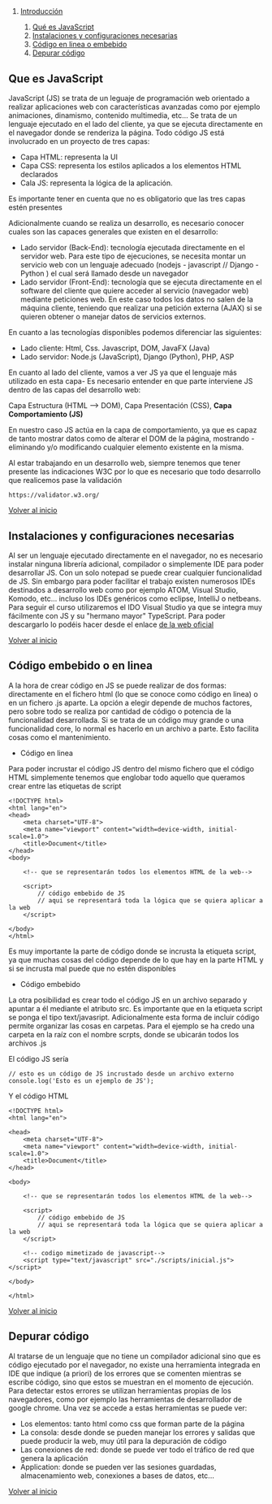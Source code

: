 ## <a name="indice"></a>

1. [Introducción](#id1)

	1. [Qué es JavaScript](#js)
	2. [Instalaciones y configuraciones necesarias](#instalacion)
	3. [Código en linea o embebido](#incrustar)
	4. [Depurar código](consola)

## Que es JavaScript <a name="js"></a>

JavaScript (JS) se trata de un leguaje de programación web orientado a realizar aplicaciones web con características avanzadas como por ejemplo animaciones, dinamismo, contenido multimedia, etc... Se trata de un lenguaje ejecutado en el lado del cliente, ya que se ejecuta directamente en el navegador donde se renderiza la página. Todo código JS está involucrado en un proyecto de tres capas: 

- Capa HTML: representa la UI
- Capa CSS: representa los estilos aplicados a los elementos HTML declarados
- Cala JS: representa la lógica de la aplicación.

Es importante tener en cuenta que no es obligatorio que las tres capas estén presentes

Adicionalmente cuando se realiza un desarrollo, es necesario conocer cuales son las capaces generales que existen en el desarrollo:

- Lado servidor (Back-End): tecnología ejecutada directamente en el servidor web. Para este tipo de ejecuciones, se necesita montar un servicio web con un lenguaje adecuado (nodejs - javascript // Django - Python ) el cual será llamado desde un navegador
- Lado servidor (Front-End): tecnología que se ejecuta directamente en el software del cliente que quiere acceder al servicio (navegador web) mediante peticiones web. En este caso todos los datos no salen de la máquina cliente, teniendo que realizar una petición externa (AJAX) si se quieren obtener o manejar datos de servicios externos. 

En cuanto a las tecnologías disponibles podemos diferenciar las siguientes:

- Lado cliente: Html, Css. Javascript, DOM, JavaFX (Java) 
- Lado servidor: Node.js (JavaScript), Django (Python), PHP, ASP 

En cuanto al lado del cliente, vamos a ver JS ya que el lenguaje más utilizado en esta capa- Es necesario entender en que parte interviene JS dentro de las capas del desarrollo web:

Capa Estructura (HTML --> DOM), Capa Presentación (CSS), **Capa Comportamiento (JS)**

En nuestro caso JS actúa en la capa de comportamiento, ya que es capaz de tanto mostrar datos como de alterar el DOM de la página, mostrando - eliminando y/o modificando cualquier elemento existente en la misma.

Al estar trabajando en un desarrollo web, siempre tenemos que tener presente las indicaciones W3C por lo que es necesario que todo desarrollo que realicemos pase la validación

````
https://validator.w3.org/
````


[Volver al inicio](#indice)

## Instalaciones y configuraciones necesarias <a name="instalacion"></a>

Al ser un lenguaje ejecutado directamente en el navegador, no es necesario instalar ninguna librería adicional, compilador o simplemente IDE para poder desarrollar JS. Con un solo notepad se puede crear cualquier funcionalidad de JS. Sin embargo para poder facilitar el trabajo existen numerosos IDEs destinados a desarrollo web como por ejemplo ATOM, Visual Studio, Komodo, etc... incluso los IDEs genéricos como eclipse, IntelliJ o netbeans. Para seguir el curso utilizaremos el IDO Visual Studio ya que se integra muy fácilmente con JS y su "hermano mayor" TypeScript. Para poder descargarlo lo podéis hacer desde el enlace [de la web oficial](https://code.visualstudio.com)

[Volver al inicio](#indice)

## Código embebido o en linea <a name="incrustar"></a>

A la hora de crear código en JS se puede realizar de dos formas: directamente en el fichero html (lo que se conoce como código en linea) o en un fichero .js aparte. La opción a elegir depende de muchos factores, pero sobre todo se realiza por cantidad de código o potencia de la funcionalidad desarrollada. Si se trata de un código muy grande o una funcionalidad core, lo normal es hacerlo en un archivo a parte. Esto facilita cosas como el mantenimiento.

- Código en linea

Para poder incrustar el código JS dentro del mismo fichero que el código HTML simplemente tenemos que englobar todo aquello que queramos crear entre las etiquetas de script

````
<!DOCTYPE html>
<html lang="en">
<head>
    <meta charset="UTF-8">
    <meta name="viewport" content="width=device-width, initial-scale=1.0">
    <title>Document</title>
</head>
<body>

    <!-- que se representarán todos los elementos HTML de la web-->

    <script>
        // código embebido de JS
        // aqui se representará toda la lógica que se quiera aplicar a la web
    </script>
    
</body>
</html>
````

Es muy importante la parte de código donde se incrusta la etiqueta script, ya que muchas cosas del código depende de lo que hay en la parte HTML y si se incrusta mal puede que no estén disponibles

- Código embebido

La otra posibilidad es crear todo el código JS en un archivo separado y apuntar a él mediante el atributo src. Es importante que en la etiqueta script se ponga el tipo text/javasript. Adicionalmente esta forma de incluir código permite organizar las cosas en carpetas. Para el ejemplo se ha credo una carpeta en la raíz con el nombre scrpts, donde se ubicarán todos los archivos .js

El código JS sería

````
// esto es un código de JS incrustado desde un archivo externo
console.log('Esto es un ejemplo de JS');
````

Y el código HTML
````
<!DOCTYPE html>
<html lang="en">

<head>
    <meta charset="UTF-8">
    <meta name="viewport" content="width=device-width, initial-scale=1.0">
    <title>Document</title>
</head>

<body>

    <!-- que se representarán todos los elementos HTML de la web-->

    <script>
        // código embebido de JS
        // aqui se representará toda la lógica que se quiera aplicar a la web
    </script>

    <!-- codigo mimetizado de javascript-->
    <script type="text/javascript" src="./scripts/inicial.js"></script>

</body>

</html>
````

[Volver al inicio](#indice)

## Depurar código <a name="consola"></a>

Al tratarse de un lenguaje que no tiene un compilador adicional sino que es código ejecutado por el navegador, no existe una herramienta integrada en IDE que indique (a priori) de los errores que se comenten mientras se escribe código, sino que estos se muestran en el momento de ejecución. Para detectar estos errores se utilizan herramientas propias de los navegadores, como por ejemplo las herramientas de desarrollador de google chrome. Una vez se accede a estas herramientas se puede ver:
- Los elementos: tanto html como css que forman parte de la página
- La consola: desde donde se pueden manejar los errores y salidas que puede producir la web, muy útil para la depuración de código
- Las conexiones de red: donde se puede ver todo el tráfico de red que genera la aplicación
- Application: donde se pueden ver las sesiones guardadas, almacenamiento web, conexiones a bases de datos, etc...

[Volver al inicio](#indice)